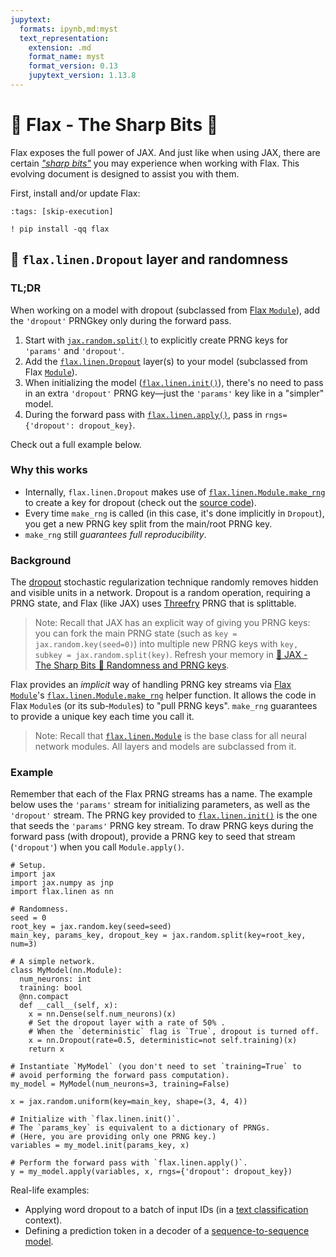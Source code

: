 ```yaml
---
jupytext:
  formats: ipynb,md:myst
  text_representation:
    extension: .md
    format_name: myst
    format_version: 0.13
    jupytext_version: 1.13.8
---
```


# 🔪 Flax - The Sharp Bits 🔪

Flax exposes the full power of JAX. And just like when using JAX, there are certain _["sharp bits"](https://jax.readthedocs.io/en/latest/notebooks/Common_Gotchas_in_JAX.html)_ you may experience when working with Flax. This evolving document is designed to assist you with them.

First, install and/or update Flax:

```{code-cell} ipython3
:tags: [skip-execution]

! pip install -qq flax
```

## 🔪 `flax.linen.Dropout` layer and randomness

### TL;DR

When working on a model with dropout (subclassed from [Flax `Module`](https://flax.readthedocs.io/en/latest/guides/flax_fundamentals/flax_basics.html#module-basics)), add the `'dropout'` PRNGkey only during the forward pass.

1. Start with [`jax.random.split()`](https://jax.readthedocs.io/en/latest/_autosummary/jax.random.split.html#jax-random-split) to explicitly create PRNG keys for `'params'` and `'dropout'`.
2. Add the [`flax.linen.Dropout`](https://flax.readthedocs.io/en/latest/api_reference/flax.linen/layers.html#flax.linen.Dropout) layer(s) to your model (subclassed from Flax [`Module`](https://flax.readthedocs.io/en/latest/guides/flax_fundamentals/flax_basics.html#module-basics)).
3. When initializing the model ([`flax.linen.init()`](https://flax.readthedocs.io/en/latest/api_reference/flax.linen/init_apply.html)), there's no need to pass in an extra `'dropout'` PRNG key—just the `'params'` key like in a "simpler" model.
4. During the forward pass with [`flax.linen.apply()`](https://flax.readthedocs.io/en/latest/api_reference/flax.linen/init_apply.html), pass in `rngs={'dropout': dropout_key}`.

Check out a full example below.

### Why this works

- Internally, `flax.linen.Dropout` makes use of [`flax.linen.Module.make_rng`](https://flax.readthedocs.io/en/latest/api_reference/flax.linen/module.html#flax.linen.Module.make_rng) to create a key for dropout (check out the [source code](https://github.com/google/flax/blob/5714e57a0dc8146eb58a7a06ed768ed3a17672f9/flax/linen/stochastic.py#L72)).
- Every time `make_rng` is called (in this case, it's done implicitly in `Dropout`), you get a new PRNG key split from the main/root PRNG key.
- `make_rng` still _guarantees full reproducibility_.

### Background 

The [dropout](https://jmlr.org/papers/volume15/srivastava14a/srivastava14a.pdf) stochastic regularization technique randomly removes hidden and visible units in a network. Dropout is a random operation, requiring a PRNG state, and Flax (like JAX) uses [Threefry](https://github.com/google/jax/blob/main/docs/jep/263-prng.md) PRNG that is splittable. 

> Note: Recall that JAX has an explicit way of giving you PRNG keys: you can fork the main PRNG state (such as `key = jax.random.key(seed=0)`) into multiple new PRNG keys with `key, subkey = jax.random.split(key)`. Refresh your memory in [🔪 JAX - The Sharp Bits 🔪 Randomness and PRNG keys](https://jax.readthedocs.io/en/latest/notebooks/Common_Gotchas_in_JAX.html#random-numbers).

Flax provides an _implicit_ way of handling PRNG key streams via [Flax `Module`](https://flax.readthedocs.io/en/latest/guides/flax_fundamentals/flax_basics.html#module-basics)'s [`flax.linen.Module.make_rng`](https://flax.readthedocs.io/en/latest/api_reference/flax.linen/module.html#flax.linen.Module.make_rng) helper function. It allows the code in Flax `Module`s (or its sub-`Module`s) to "pull PRNG keys". `make_rng` guarantees to provide a unique key each time you call it.

> Note: Recall that [`flax.linen.Module`](https://flax.readthedocs.io/en/latest/api_reference/flax.linen/module.html) is the base class for all neural network modules. All layers and models are subclassed from it.

### Example

Remember that each of the Flax PRNG streams has a name. The example below uses the `'params'` stream for initializing parameters, as well as the `'dropout'` stream. The PRNG key provided to [`flax.linen.init()`](https://flax.readthedocs.io/en/latest/api_reference/flax.linen/init_apply.html) is the one that seeds the `'params'` PRNG key stream. To draw PRNG keys during the forward pass (with dropout), provide a PRNG key to seed that stream (`'dropout'`) when you call `Module.apply()`.

```{code-cell} ipython3
# Setup.
import jax
import jax.numpy as jnp
import flax.linen as nn
```

```{code-cell} ipython3
# Randomness.
seed = 0
root_key = jax.random.key(seed=seed)
main_key, params_key, dropout_key = jax.random.split(key=root_key, num=3)

# A simple network.
class MyModel(nn.Module):
  num_neurons: int
  training: bool
  @nn.compact
  def __call__(self, x):
    x = nn.Dense(self.num_neurons)(x)
    # Set the dropout layer with a rate of 50% .
    # When the `deterministic` flag is `True`, dropout is turned off.
    x = nn.Dropout(rate=0.5, deterministic=not self.training)(x)
    return x

# Instantiate `MyModel` (you don't need to set `training=True` to
# avoid performing the forward pass computation).
my_model = MyModel(num_neurons=3, training=False)

x = jax.random.uniform(key=main_key, shape=(3, 4, 4))

# Initialize with `flax.linen.init()`.
# The `params_key` is equivalent to a dictionary of PRNGs.
# (Here, you are providing only one PRNG key.) 
variables = my_model.init(params_key, x)

# Perform the forward pass with `flax.linen.apply()`.
y = my_model.apply(variables, x, rngs={'dropout': dropout_key})
```

Real-life examples:

* Applying word dropout to a batch of input IDs (in a [text classification](https://github.com/google/flax/blob/main/examples/sst2/models.py) context).
* Defining a prediction token in a decoder of a [sequence-to-sequence model](https://github.com/google/flax/blob/main/examples/seq2seq/models.py).

